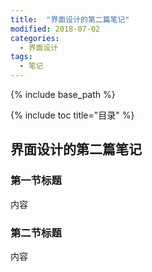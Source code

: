 ```yaml
---
title:  "界面设计的第二篇笔记"
modified: 2018-07-02 
categories: 
  - 界面设计
tags:
  - 笔记
---
```


{% include base_path %}

{% include toc title="目录" %}


## 界面设计的第二篇笔记

### 第一节标题

内容

### 第二节标题

内容